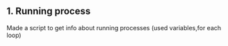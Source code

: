 <h2>1. Running process </h2>
<p>Made a script to get info about running processes (used variables,for each loop) </p>
